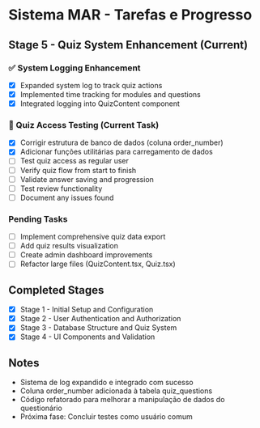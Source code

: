 
# Sistema MAR - Tarefas e Progresso

## Stage 5 - Quiz System Enhancement (Current)

### ✅ System Logging Enhancement
- [x] Expanded system log to track quiz actions
- [x] Implemented time tracking for modules and questions
- [x] Integrated logging into QuizContent component

### 🔄 Quiz Access Testing (Current Task)
- [x] Corrigir estrutura de banco de dados (coluna order_number)
- [x] Adicionar funções utilitárias para carregamento de dados
- [ ] Test quiz access as regular user
- [ ] Verify quiz flow from start to finish
- [ ] Validate answer saving and progression
- [ ] Test review functionality
- [ ] Document any issues found

### Pending Tasks
- [ ] Implement comprehensive quiz data export
- [ ] Add quiz results visualization
- [ ] Create admin dashboard improvements
- [ ] Refactor large files (QuizContent.tsx, Quiz.tsx)

## Completed Stages
- [x] Stage 1 - Initial Setup and Configuration
- [x] Stage 2 - User Authentication and Authorization
- [x] Stage 3 - Database Structure and Quiz System
- [x] Stage 4 - UI Components and Validation

## Notes
- Sistema de log expandido e integrado com sucesso
- Coluna order_number adicionada à tabela quiz_questions
- Código refatorado para melhorar a manipulação de dados do questionário
- Próxima fase: Concluir testes como usuário comum
